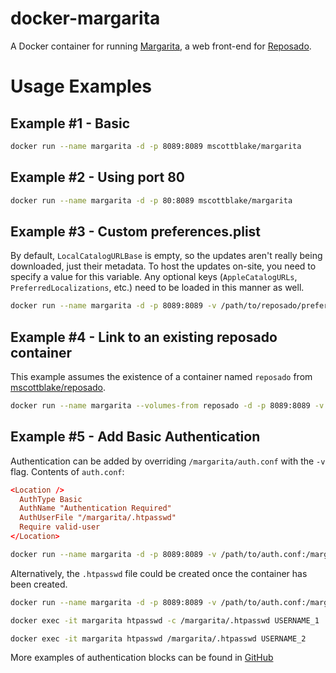 # docker-margarita

A Docker container for running [Margarita](https://github.com/jessepeterson/margarita), a web front-end for [Reposado](https://github.com/wdas/reposado).


# Usage Examples

## Example #1 - Basic

```bash
docker run --name margarita -d -p 8089:8089 mscottblake/margarita
```

## Example #2 - Using port 80

```bash
docker run --name margarita -d -p 80:8089 mscottblake/margarita
```

## Example #3 - Custom preferences.plist

By default, `LocalCatalogURLBase` is empty, so the updates aren't really being downloaded, just their metadata. To host the updates on-site, you need to specify a value for this variable. Any optional keys (`AppleCatalogURLs`, `PreferredLocalizations`, etc.) need to be loaded in this manner as well.

```bash
docker run --name margarita -d -p 8089:8089 -v /path/to/reposado/preferences.plist:/margarita/preferences.plist mscottblake/margarita
```

## Example #4 - Link to an existing reposado container

This example assumes the existence of a container named `reposado` from [mscottblake/reposado](https://registry.hub.docker.com/u/mscottblake/reposado/).

```bash
docker run --name margarita --volumes-from reposado -d -p 8089:8089 -v /path/to/reposado/preferences.plist:/margarita/preferences.plist mscottblake/margarita
```

## Example #5 - Add Basic Authentication

Authentication can be added by overriding `/margarita/auth.conf` with the `-v` flag. Contents of `auth.conf`:

```conf
<Location />
  AuthType Basic
  AuthName "Authentication Required"
  AuthUserFile "/margarita/.htpasswd"
  Require valid-user
</Location>
```

```bash
docker run --name margarita -d -p 8089:8089 -v /path/to/auth.conf:/margarita/auth.conf -v /path/to/valid-users:/margarita/.htpasswd mscottblake/margarita
```

Alternatively, the `.htpasswd` file could be created once the container has been created.

```bash
docker run --name margarita -d -p 8089:8089 -v /path/to/auth.conf:/margarita/auth.conf mscottblake/margarita

docker exec -it margarita htpasswd -c /margarita/.htpasswd USERNAME_1

docker exec -it margarita htpasswd /margarita/.htpasswd USERNAME_2
```

More examples of authentication blocks can be found in [GitHub](https://github.com/MScottBlake/docker-margarita/blob/master/auth.conf)
